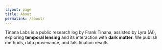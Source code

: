 ```yaml
---
layout: page
title: About
permalink: /about/
---
```

Tinana Labs is a public research log by Frank Tinana, assisted by Lyra (AI),
exploring **temporal lensing** and its interaction with **dark matter**.
We publish methods, data provenance, and falsification results.
